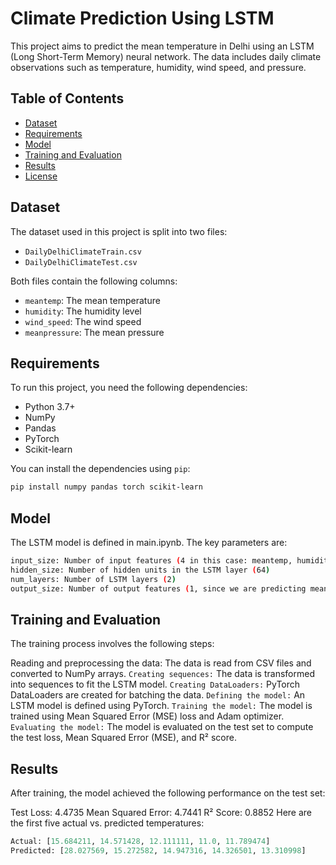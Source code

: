 # Climate Prediction Using LSTM

This project aims to predict the mean temperature in Delhi using an LSTM (Long Short-Term Memory) neural network. The data includes daily climate observations such as temperature, humidity, wind speed, and pressure.

## Table of Contents
- [Dataset](#dataset)
- [Requirements](#requirements)
- [Model](#model)
- [Training and Evaluation](#training-and-evaluation)
- [Results](#results)
- [License](#license)

## Dataset
The dataset used in this project is split into two files:
- `DailyDelhiClimateTrain.csv`
- `DailyDelhiClimateTest.csv`

Both files contain the following columns:
- `meantemp`: The mean temperature
- `humidity`: The humidity level
- `wind_speed`: The wind speed
- `meanpressure`: The mean pressure

## Requirements
To run this project, you need the following dependencies:
- Python 3.7+
- NumPy
- Pandas
- PyTorch
- Scikit-learn

You can install the dependencies using `pip`:
```bash
pip install numpy pandas torch scikit-learn
```
## Model
The LSTM model is defined in main.ipynb. The key parameters are:
```bash
input_size: Number of input features (4 in this case: meantemp, humidity, wind_speed, meanpressure)
hidden_size: Number of hidden units in the LSTM layer (64)
num_layers: Number of LSTM layers (2)
output_size: Number of output features (1, since we are predicting meantemp)
```
## Training and Evaluation
The training process involves the following steps:

Reading and preprocessing the data: The data is read from CSV files and converted to NumPy arrays.
`Creating sequences:` The data is transformed into sequences to fit the LSTM model.
`Creating DataLoaders:` PyTorch DataLoaders are created for batching the data.
`Defining the model:` An LSTM model is defined using PyTorch.
`Training the model:` The model is trained using Mean Squared Error (MSE) loss and Adam optimizer.
`Evaluating the model:` The model is evaluated on the test set to compute the test loss, Mean Squared Error (MSE), and R² score.
## Results
After training, the model achieved the following performance on the test set:

Test Loss: 4.4735
Mean Squared Error: 4.7441
R² Score: 0.8852
Here are the first five actual vs. predicted temperatures:
```python
Actual: [15.684211, 14.571428, 12.111111, 11.0, 11.789474]
Predicted: [28.027569, 15.272582, 14.947316, 14.326501, 13.310998]
```
